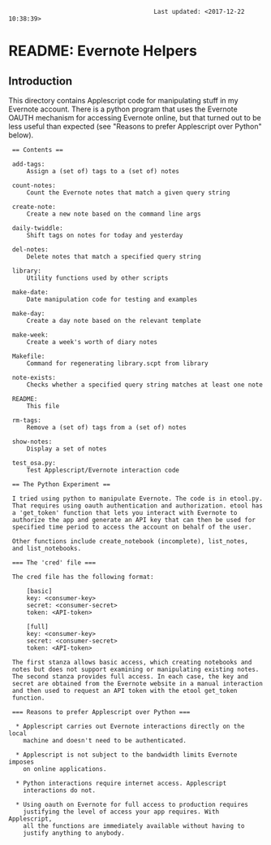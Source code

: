                                             Last updated: <2017-12-22 10:38:39>

# README: Evernote Helpers

## Introduction

This directory contains Applescript code for manipulating stuff in my
Evernote account. There is a python program that uses the Evernote OAUTH
mechanism for accessing Evernote online, but that turned out to be less
useful than expected (see "Reasons to prefer Applescript over Python"
below).

     == Contents ==

     add-tags:
         Assign a (set of) tags to a (set of) notes

     count-notes:
         Count the Evernote notes that match a given query string

     create-note:
         Create a new note based on the command line args

     daily-twiddle:
         Shift tags on notes for today and yesterday

     del-notes:
         Delete notes that match a specified query string

     library:
         Utility functions used by other scripts

     make-date:
         Date manipulation code for testing and examples

     make-day:
         Create a day note based on the relevant template

     make-week:
         Create a week's worth of diary notes

     Makefile:
         Command for regenerating library.scpt from library

     note-exists:
         Checks whether a specified query string matches at least one note

     README:
         This file

     rm-tags:
         Remove a (set of) tags from a (set of) notes

     show-notes:
         Display a set of notes

     test_osa.py:
         Test Applescript/Evernote interaction code

     == The Python Experiment ==

     I tried using python to manipulate Evernote. The code is in etool.py.
     That requires using oauth authentication and authorization. etool has
     a 'get_token' function that lets you interact with Evernote to
     authorize the app and generate an API key that can then be used for
     specified time period to access the account on behalf of the user.

     Other functions include create_notebook (incomplete), list_notes,
     and list_notebooks.

     === The 'cred' file ===

     The cred file has the following format:

         [basic]
         key: <consumer-key>
         secret: <consumer-secret>
         token: <API-token>

         [full]
         key: <consumer-key>
         secret: <consumer-secret>
         token: <API-token>

     The first stanza allows basic access, which creating notebooks and
     notes but does not support examining or manipulating existing notes.
     The second stanza provides full access. In each case, the key and
     secret are obtained from the Evernote website in a manual interaction
     and then used to request an API token with the etool get_token
     function.

     === Reasons to prefer Applescript over Python ===

      * Applescript carries out Evernote interactions directly on the local
        machine and doesn't need to be authenticated.

      * Applescript is not subject to the bandwidth limits Evernote imposes
        on online applications.

      * Python interactions require internet access. Applescript
        interactions do not.

      * Using oauth on Evernote for full access to production requires
        justifying the level of access your app requires. With Applescript,
        all the functions are immediately available without having to
        justify anything to anybody.
